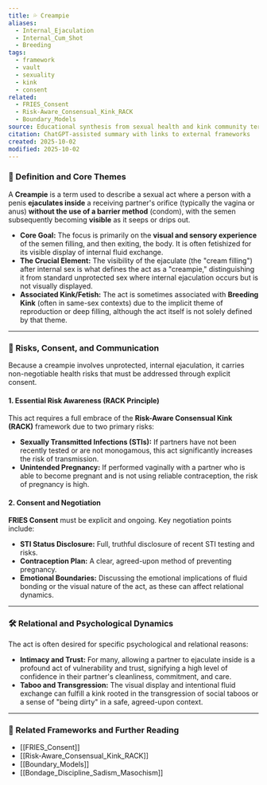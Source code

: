 ```yaml
---
title: 💦 Creampie
aliases:
  - Internal_Ejaculation
  - Internal_Cum_Shot
  - Breeding
tags:
  - framework
  - vault
  - sexuality
  - kink
  - consent
related:
  - FRIES_Consent
  - Risk-Aware_Consensual_Kink_RACK
  - Boundary_Models
source: Educational synthesis from sexual health and kink community terminology
citation: ChatGPT-assisted summary with links to external frameworks
created: 2025-10-02
modified: 2025-10-02
---
```


<!-- @format -->

### 🧩 Definition and Core Themes

A **Creampie** is a term used to describe a sexual act where a person with a penis **ejaculates inside** a receiving partner's orifice (typically the vagina or anus) **without the use of a barrier method** (condom), with the semen subsequently becoming **visible** as it seeps or drips out.

- **Core Goal:** The focus is primarily on the **visual and sensory experience** of the semen filling, and then exiting, the body. It is often fetishized for its visible display of internal fluid exchange.
- **The Crucial Element:** The visibility of the ejaculate (the "cream filling") after internal sex is what defines the act as a "creampie," distinguishing it from standard unprotected sex where internal ejaculation occurs but is not visually displayed.
- **Associated Kink/Fetish:** The act is sometimes associated with **Breeding Kink** (often in same-sex contexts) due to the implicit theme of reproduction or deep filling, although the act itself is not solely defined by that theme.

---

### 🧠 Risks, Consent, and Communication

Because a creampie involves unprotected, internal ejaculation, it carries non-negotiable health risks that must be addressed through explicit consent.

#### 1. Essential Risk Awareness (RACK Principle)

This act requires a full embrace of the **Risk-Aware Consensual Kink (RACK)** framework due to two primary risks:

- **Sexually Transmitted Infections (STIs):** If partners have not been recently tested or are not monogamous, this act significantly increases the risk of transmission.
- **Unintended Pregnancy:** If performed vaginally with a partner who is able to become pregnant and is not using reliable contraception, the risk of pregnancy is high.

#### 2. Consent and Negotiation

**FRIES Consent** must be explicit and ongoing. Key negotiation points include:

- **STI Status Disclosure:** Full, truthful disclosure of recent STI testing and risks.
- **Contraception Plan:** A clear, agreed-upon method of preventing pregnancy.
- **Emotional Boundaries:** Discussing the emotional implications of fluid bonding or the visual nature of the act, as these can affect relational dynamics.

---

### 🛠️ Relational and Psychological Dynamics

The act is often desired for specific psychological and relational reasons:

- **Intimacy and Trust:** For many, allowing a partner to ejaculate inside is a profound act of vulnerability and trust, signifying a high level of confidence in their partner's cleanliness, commitment, and care.
- **Taboo and Transgression:** The visual display and intentional fluid exchange can fulfill a kink rooted in the transgression of social taboos or a sense of "being dirty" in a safe, agreed-upon context.

---

### 🔗 Related Frameworks and Further Reading

- [[FRIES_Consent]]
- [[Risk-Aware_Consensual_Kink_RACK]]
- [[Boundary_Models]]
- [[Bondage_Discipline_Sadism_Masochism]]
